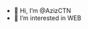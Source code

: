 - 👋 Hi, I’m @AzizCTN
- 👀 I’m interested in WEB
<!---
AzizCTN/AzizCTN is a ✨ special ✨ repository because its `README.md` (this file) appears on your GitHub profile.
You can click the Preview link to take a look at your changes.
--->
